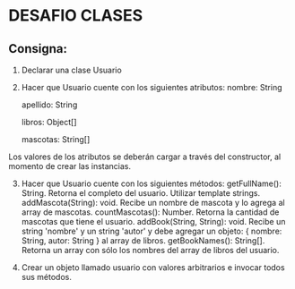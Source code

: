# DESAFIO CLASES

## Consigna:

1) Declarar una clase Usuario

2) Hacer que Usuario cuente con los siguientes atributos:
    nombre: String

    apellido: String

    libros: Object[]
    
    mascotas: String[]

Los valores de los atributos se deberán cargar a través del constructor, al momento de crear las instancias.

3) Hacer que Usuario cuente con los siguientes métodos:
getFullName(): String. Retorna el completo del usuario. Utilizar template strings.
addMascota(String): void. Recibe un nombre de mascota y lo agrega al array de mascotas.
countMascotas(): Number. Retorna la cantidad de mascotas que tiene el usuario.
addBook(String, String): void. Recibe un string 'nombre' y un string 'autor' y debe agregar un objeto: { nombre: String, autor: String } al array de libros.
getBookNames(): String[]. Retorna un array con sólo los nombres del array de libros del usuario.

4) Crear un objeto llamado usuario con valores arbitrarios e invocar todos sus métodos.

